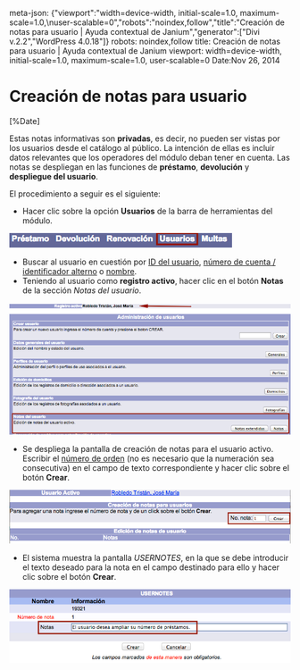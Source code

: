 meta-json: {"viewport":"width=device-width, initial-scale=1.0, maximum-scale=1.0,\nuser-scalable=0","robots":"noindex,follow","title":"Creación de notas para usuario | Ayuda contextual de Janium","generator":["Divi v.2.2","WordPress 4.0.18"]}
robots: noindex,follow
title: Creación de notas para usuario | Ayuda contextual de Janium
viewport: width=device-width, initial-scale=1.0, maximum-scale=1.0, user-scalable=0
Date:Nov 26, 2014

# Creación de notas para usuario

[%Date]

Estas notas informativas son **privadas**, es decir, no pueden ser
vistas por los usuarios desde el catálogo al público. La intención de
ellas es incluir datos relevantes que los operadores del módulo deban
tener en cuenta. Las notas se despliegan en las funciones de
**préstamo**, **devolución** y **despliegue del usuario**.

El procedimiento a seguir es el siguiente:

-   Hacer clic sobre la opción **Usuarios** de la barra de herramientas
    del módulo.

![Entrada a la función de usuarios](Opcion_usuarios.png)

-   Buscar al usuario en cuestión por <span
    style="text-decoration: underline;">ID del usuario</span>, <span
    style="text-decoration: underline;">número de cuenta / identificador
    alterno</span> o <span
    style="text-decoration: underline;">nombre</span>.
-   Teniendo al usuario como **registro activo**, hacer clic en el botón
    **Notas** de la sección *Notas del usuario*.

!["Acceso a la opción de notas del usuario](Notas_usuario.png)

-   Se despliega la pantalla de creación de notas para el usuario
    activo. Escribir el <span style="text-decoration: underline;">número
    de orden</span> (no es necesario que la numeración sea consecutiva)
    en el campo de texto correspondiente y hacer clic sobre el botón
    **Crear**.

![Pantalla de creación de notas asociadas al usuario](Creacion_notas.png)

-   El sistema muestra la pantalla *USERNOTES*, en la que se debe
    introducir el texto deseado para la nota en el campo destinado para
    ello y hacer clic sobre el botón **Crear**.

![Introducción del texto de la nota de usuario](Texto_nota.png)


